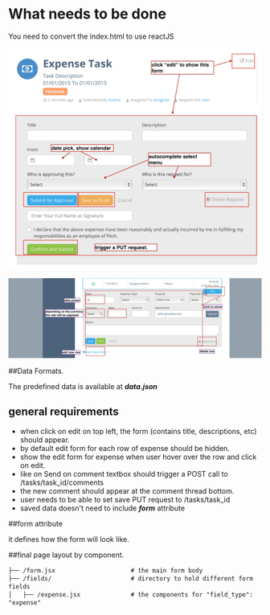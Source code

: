 # What needs to be done

You need to convert the index.html to use reactJS

![](https://github.com/triosky/react-starterify/blob/master/assets/screen1.png)

![](https://github.com/triosky/react-starterify/blob/master/assets/screen2.png)

##Data Formats.

The predefined data is available at ***data.json***

## general requirements

* when click on edit on top left, the form (contains title, descriptions, etc) should appear.
* by default edit form for each row of expense should be hidden.
* show the edit form for expense when user hover over the row and click on edit.
* like on Send on comment textbox should trigger a POST call to /tasks/task_id/comments
* the new comment should appear at the comment thread bottom.
* user needs to be able to set save PUT request to /tasks/task_id
* saved data doesn't need to include ***form*** attribute

##form attribute

it defines how the form will look like.


##final page layout by component.

```
├── /form.jsx                     # the main form body
├── /fields/                      # directory to hold different form fields
│   ├── /expense.jsx              # the components for "field_type": "expense"
```
